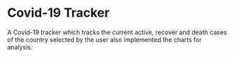 # Covid-19 Tracker 

A Covid-19 tracker which tracks the current active, recover and death
cases of the country selected by the user also implemented the charts
for analysis.
